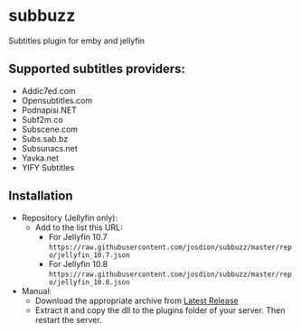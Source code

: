 # subbuzz
Subtitles plugin for emby and jellyfin

## Supported subtitles providers:
* Addic7ed.com
* Opensubtitles.com
* Podnapisi.NET
* Subf2m.co
* Subscene.com
* Subs.sab.bz
* Subsunacs.net
* Yavka.net
* YIFY Subtitles

## Installation
- Repository (Jellyfin only):
  - Add to the list this URL:
    - For Jellyfin 10.7 `https://raw.githubusercontent.com/josdion/subbuzz/master/repo/jellyfin_10.7.json`
    - For Jellyfin 10.8 `https://raw.githubusercontent.com/josdion/subbuzz/master/repo/jellyfin_10.8.json`
- Manual:
  - Download the appropriate archive from [Latest Release](https://github.com/josdion/subbuzz/releases/latest)
  - Extract it and copy the dll to the plugins folder of your server. Then restart the server.    
